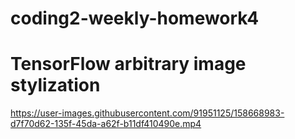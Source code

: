 # coding2-weekly-homework4
# TensorFlow arbitrary image stylization


https://user-images.githubusercontent.com/91951125/158668983-d7f70d62-135f-45da-a62f-b11df410490e.mp4

